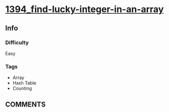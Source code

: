 # [1394_find-lucky-integer-in-an-array](https://leetcode.com/problems/find-lucky-integer-in-an-array/)

## Info

### Difficulty

Easy

### Tags

- Array
- Hash Table
- Counting

## __COMMENTS__

> 
